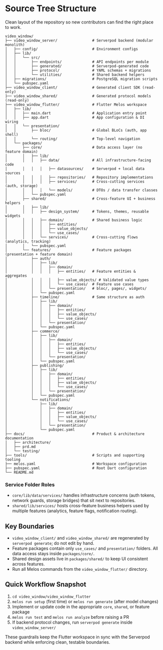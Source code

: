 # Source Tree Structure

Clean layout of the repository so new contributors can find the right place to work.

```
video_window/
├── video_window_server/                # Serverpod backend (modular monolith)
│   ├── config/                         # Environment configs
│   ├── lib/
│   │   └── src/
│   │       ├── endpoints/              # API endpoints per module
│   │       ├── generated/              # Serverpod-generated code
│   │       ├── protocol/               # YAML schemas + migrations
│   │       └── utilities/              # Shared backend helpers
│   ├── migrations/                     # PostgreSQL migration scripts
│   └── pubspec.yaml
├── video_window_client/                # Generated client SDK (read-only)
├── video_window_shared/                # Generated protocol models (read-only)
├── video_window_flutter/               # Flutter Melos workspace
│   ├── lib/
│   │   ├── main.dart                   # Application entry point
│   │   ├── app.dart                    # App configuration & DI wiring
│   │   └── presentation/
│   │       ├── bloc/                   # Global BLoCs (auth, app shell)
│   │       └── routing/                # Top-level navigation
│   └── packages/
│       ├── core/                       # Data access layer (no feature domain)
│       │   ├── lib/
│       │   │   ├── data/               # All infrastructure-facing code
│       │   │   │   ├── datasources/    # Serverpod + local data sources
│       │   │   │   ├── repositories/   # Repository implementations
│       │   │   │   ├── services/       # Cross-cutting services (auth, storage)
│       │   │   │   └── models/         # DTOs / data transfer classes
│       │   └── pubspec.yaml
│       ├── shared/                     # Cross-feature UI + business helpers
│       │   ├── lib/
│       │   │   ├── design_system/      # Tokens, themes, reusable widgets
│       │   │   ├── domain/             # Shared business logic
│       │   │   │   ├── entities/
│       │   │   │   ├── value_objects/
│       │   │   │   └── use_cases/
│       │   │   └── services/           # Cross-cutting flows (analytics, tracking)
│       │   └── pubspec.yaml
│       └── features/                   # Feature packages (presentation + feature domain)
│           ├── auth/
│           │   ├── lib/
│           │   │   ├── domain/
│           │   │   │   ├── entities/   # Feature entities & aggregates
│           │   │   │   ├── value_objects/ # Validated value types
│           │   │   │   └── use_cases/  # Feature use cases
│           │   │   └── presentation/   # bloc/, pages/, widgets/
│           │   └── pubspec.yaml
│           ├── timeline/               # Same structure as auth
│           │   ├── lib/
│           │   │   ├── domain/
│           │   │   │   ├── entities/
│           │   │   │   ├── value_objects/
│           │   │   │   └── use_cases/
│           │   │   └── presentation/
│           │   └── pubspec.yaml
│           ├── commerce/
│           │   ├── lib/
│           │   │   ├── domain/
│           │   │   │   ├── entities/
│           │   │   │   ├── value_objects/
│           │   │   │   └── use_cases/
│           │   │   └── presentation/
│           │   └── pubspec.yaml
│           ├── publishing/
│           │   ├── lib/
│           │   │   ├── domain/
│           │   │   │   ├── entities/
│           │   │   │   ├── value_objects/
│           │   │   │   └── use_cases/
│           │   │   └── presentation/
│           │   └── pubspec.yaml
│           └── notifications/
│               ├── lib/
│               │   ├── domain/
│               │   │   ├── entities/
│               │   │   ├── value_objects/
│               │   │   └── use_cases/
│               │   └── presentation/
│               └── pubspec.yaml
├── docs/                               # Product & architecture documentation
│   ├── architecture/
│   ├── prd.md
│   └── testing/
├── tools/                              # Scripts and supporting tooling
├── melos.yaml                          # Workspace configuration
├── pubspec.yaml                        # Root Dart configuration
└── README.md
```

### Service Folder Roles

- `core/lib/data/services/` handles infrastructure concerns (auth tokens, network guards, storage bridges) that sit next to repositories.
- `shared/lib/services/` hosts cross-feature business helpers used by multiple features (analytics, feature flags, notification routing).

## Key Boundaries

- `video_window_client/` and `video_window_shared/` are regenerated by `serverpod generate`; do not edit by hand.
- Feature packages contain only `use_cases/` and `presentation/` folders. All data access stays inside `packages/core/`.
- Shared design assets live in `packages/shared/` to keep UI consistent across features.
- Run all Melos commands from the `video_window_flutter/` directory.

## Quick Workflow Snapshot

1. `cd video_window/video_window_flutter`
2. `melos run setup` (first time) or `melos run generate` (after model changes)
3. Implement or update code in the appropriate `core`, `shared`, or feature package
4. `melos run test` and `melos run analyze` before raising a PR
5. If backend protocol changes, run `serverpod generate` inside `video_window_server/`

These guardrails keep the Flutter workspace in sync with the Serverpod backend while enforcing clean, testable boundaries.
